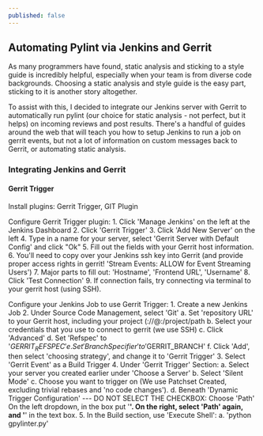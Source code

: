 ```yaml
---
published: false
---
```


## Automating Pylint via Jenkins and Gerrit

As many programmers have found, static analysis and sticking to a style guide is incredibly helpful, especially when your team is from diverse code backgrounds. Choosing a static analysis and style guide is the easy part, sticking to it is another story altogether. 

To assist with this, I decided to integrate our Jenkins server with Gerrit to automatically run pylint (our choice for static analysis - not perfect, but it helps) on incoming reviews and post results. There's a handful of guides around the web that will teach you how to setup Jenkins to run a job on gerrit events, but not a lot of information on custom messages back to Gerrit, or automating static analysis. 

### Integrating Jenkins and Gerrit
#### Gerrit Trigger
Install plugins: Gerrit Trigger, GIT Plugin

Configure Gerrit Trigger plugin:
	1. Click 'Manage Jenkins' on the left at the Jenkins Dashboard
    2. Click 'Gerrit Trigger'
    3. Click 'Add New Server' on the left
    4. Type in a name for your server, select 'Gerrit Server with Default Config' and click "Ok"
    5. Fill out the fields with your Gerrit host information. 
    6. You'll need to copy over your Jenkins ssh key into Gerrit (and provide proper access rights in gerrit! 'Stream Events: ALLOW for Event Streaming Users')
    7. Major parts to fill out: 'Hostname', 'Frontend URL', 'Username'
    8. Click 'Test Connection'
    9. If connection fails, try connecting via terminal to your gerrit host (using SSH).
   
Configure your Jenkins Job to use Gerrit Trigger:
	1. Create a new Jenkins Job
    2. Under Source Code Management, select 'Git'
    	a. Set 'repository URL' to your Gerrit host, including your project (<protocol>://<username>@<hostname>:<port>/project/path
        b. Select your credentials that you use to connect to gerrit (we use SSH)
        c. Click 'Advanced'
        d. Set 'Refspec' to '$GERRIT_REFSPEC'
    	e. Set 'Branch Specifier' to '$GERRIT_BRANCH'
        f. Click 'Add', then select 'choosing strategy', and change it to 'Gerrit Trigger'
    3. Select 'Gerrit Event' as a Build Trigger
    4. Under 'Gerrit Trigger' Section:
    	a. Select your server you created earlier under 'Choose a Server'
        b. Select 'Silent Mode'
        c. Choose you want to trigger on (We use Patchset Created, excluding trivial rebases and 'no code changes'). 
        d. Beneath 'Dynamic Trigger Configuration' --- DO NOT SELECT THE CHECKBOX:
        Choose 'Path' On the left dropdown, in the box put '**'. On the right, select 'Path' again, and '**' in the text box. 
    5. In the Build section, use 'Execute Shell':
    	a. 'python gpylinter.py'
   
   
  



